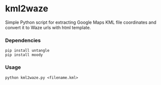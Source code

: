 # kml2waze

Simple Python script for extracting Google Maps KML file coordinates and convert it to Waze urls with html template.

### Dependencies
```
pip install untangle
pip install moody
```

### Usage

```
python kml2waze.py <filename.kml>
```
